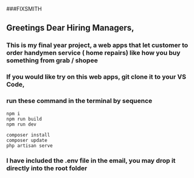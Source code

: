 ###FIXSMITH
## Greetings Dear Hiring Managers,
### This is my final year project, a web apps that let customer to order handymen service ( home repairs) like how you buy something from grab / shopee

### If you would like try on this web apps, git clone it to your VS Code,
### run these command in the terminal by sequence
```
npm i
npm run build
npm run dev

composer install
composer update
php artisan serve
```
### I have included the .env file in the email, you may drop it directly into the root folder